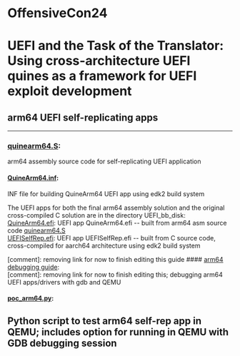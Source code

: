 # OffensiveCon24       
# UEFI and the Task of the Translator: Using cross-architecture UEFI quines as a framework for UEFI exploit development       
## arm64 UEFI self-replicating apps
     
--- 
### [quinearm64.S](arm64-uefi-exploits/arm64-uefi-quine/quinearm64.S):     
arm64 assembly source code for self-replicating UEFI application           
#### [QuineArm64.inf](arm64-uefi-exploits/arm64-uefi-quine/QuineArm64.inf):     
INF file for building QuineArm64 UEFI app using edk2 build system      
      
The UEFI apps for both the final arm64 assembly solution and the original cross-compiled C solution are in the directory UEFI_bb_disk:       
[QuineArm64.efi](UEFI_bb_disk/QuineArm64.efi): UEFI app QuineArm64.efi -- built from arm64 asm source code [quinearm64.S](arm64-uefi-exploits/arm64-uefi-quine/quinearm64.S)      
[UEFISelfRep.efi](UEFI_bb_disk/UEFISelfRep.efi): UEFI app UEFISelfRep.efi -- built from C source code, cross-compiled for aarch64 architecture using edk2 build system      
      
[comment]: removing link for now to finish editing this guide #### [arm64 debugging guide](arm64-uefi-exploits/arm64-uefi-quine/ARM64-UEFI-Debugging-QEMU-GDB.md):   
[comment]: removing  link for now to finish editing this; debugging arm64 UEFI apps/drivers with gdb and QEMU          
#### [poc_arm64.py](arm64-uefi-exploits/poc_arm64.py):   
Python script to test arm64 self-rep app in QEMU; includes option for running in QEMU with GDB debugging session      
---


